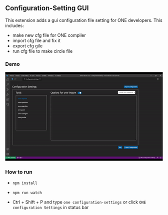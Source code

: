 ## Configuration-Setting GUI

This extension adds a gui configuration file setting for ONE developers. This includes:

- make new cfg file for ONE compiler
- import cfg file and fix it
- export cfg gile
- run cfg file to make circle file



### Demo

![demo](./demo.gif)





### How to run

- `npm install`
- `npm run watch`

- Ctrl + Shift + P and type `one configuration-settings` or click `ONE configuration Settings` in status bar
